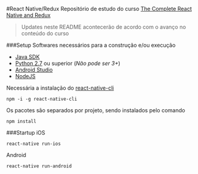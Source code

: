 #React Native/Redux
Repositório de estudo do curso [The Complete React Native and Redux](https://www.udemy.com/the-complete-react-native-and-redux-course/)

> Updates neste README acontecerão de acordo com o avanço no conteúdo do curso

###Setup
Softwares necessários para a construção e/ou execução
* [Java SDK](http://www.oracle.com/technetwork/java/javase/downloads/jdk8-downloads-2133151.html)
* [Python 2.7](https://www.python.org/downloads/) ou superior (*Não pode ser 3+*)
* [Android Studio](https://developer.android.com/studio/index.html)
* [NodeJS](https://nodejs.org/en/download/)

Necessária a instalação do [react-native-cli](https://npmjs.com/package/react-native-cli)
```
npm -i -g react-native-cli
```

Os pacotes são separados por projeto, sendo instalados pelo comando
```
npm install
```

###Startup
iOS
```
react-native run-ios
```

Android
```
react-native run-android
```
